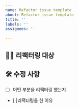 ```yaml
---
name: Refactor issue template
about: Refactor issue template
title: ''
labels: ''
assignees: ''

---
```


## 🙋‍♂️ 리팩터링 대상 <!-- 리팩터링할 기능에 대한 간략한 설명 -->

## 🛠 수정 사항 <!-- 리팩터링한 부분에 대한 자세한 설명 -->
- [ ] 어떤 부분을 리팩터링 했는지
- [ ]리팩터링을 한 이유

